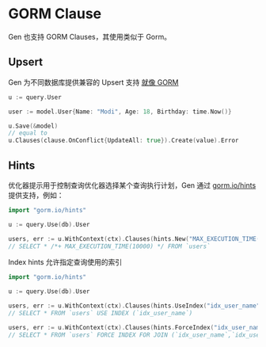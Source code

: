 # GORM Clause

Gen 也支持 GORM Clauses，其使用类似于 Gorm。

## Upsert

Gen 为不同数据库提供兼容的 Upsert 支持 [就像 GORM](../docs/create.html#upsert)

```go
u := query.User

user := model.User{Name: "Modi", Age: 18, Birthday: time.Now()}

u.Save(&model)
// equal to
u.Clauses(clause.OnConflict{UpdateAll: true}).Create(value).Error
```

## Hints

优化器提示用于控制查询优化器选择某个查询执行计划，Gen 通过 [gorm.io/hints](docs_hints) 提供支持，例如：

```go
import "gorm.io/hints"

u := query.Use(db).User

users, err := u.WithContext(ctx).Clauses(hints.New("MAX_EXECUTION_TIME(10000)")).Find()
// SELECT * /*+ MAX_EXECUTION_TIME(10000) */ FROM `users`
```

Index hints 允许指定查询使用的索引

```go
import "gorm.io/hints"

u := query.Use(db).User

users, err := u.WithContext(ctx).Clauses(hints.UseIndex("idx_user_name")).Find()
// SELECT * FROM `users` USE INDEX (`idx_user_name`)

users, err := u.WithContext(ctx).Clauses(hints.ForceIndex("idx_user_name", "idx_user_id").ForJoin()).Find()
// SELECT * FROM `users` FORCE INDEX FOR JOIN (`idx_user_name`,`idx_user_id`)"
```
